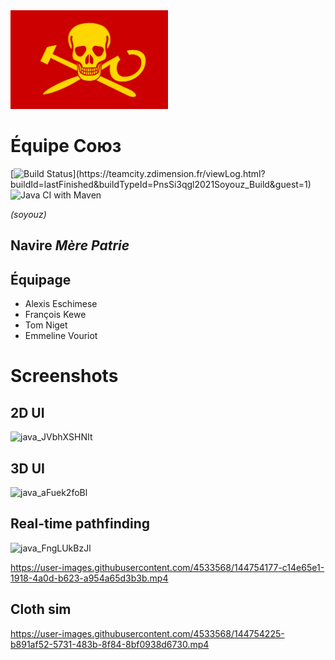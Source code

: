 <img src="flag.png" width="50%">

# Équipe Союз

[![Build Status](https://teamcity.zdimension.fr/app/rest/builds/buildType:(id:PnsSi3qgl2021Soyouz_Build)/statusIcon)](https://teamcity.zdimension.fr/viewLog.html?buildId=lastFinished&buildTypeId=PnsSi3qgl2021Soyouz_Build&guest=1) ![Java CI with Maven](https://github.com/pns-si3-qgl/pns-si3-qgl-2021-soyouz/workflows/Java%20CI%20with%20Maven/badge.svg)


*(soyouz)*

## Navire *Mère Patrie*

## Équipage

- Alexis Eschimese
- François Kewe
- Tom Niget
- Emmeline Vouriot

# Screenshots

## 2D UI
![java_JVbhXSHNIt](https://user-images.githubusercontent.com/4533568/144754105-3ec28f8d-9598-445d-ba93-bf7dfa05dc1e.png)
## 3D UI
![java_aFuek2foBl](https://user-images.githubusercontent.com/4533568/144754123-220147f8-b857-49e4-b388-54b71dcad24a.png)
## Real-time pathfinding
![java_FngLUkBzJl](https://user-images.githubusercontent.com/4533568/144754137-aa1e6f0c-6aba-44ff-ac8b-03e26d7add10.png)

https://user-images.githubusercontent.com/4533568/144754177-c14e65e1-1918-4a0d-b623-a954a65d3b3b.mp4

## Cloth sim

https://user-images.githubusercontent.com/4533568/144754225-b891af52-5731-483b-8f84-8bf0938d6730.mp4


